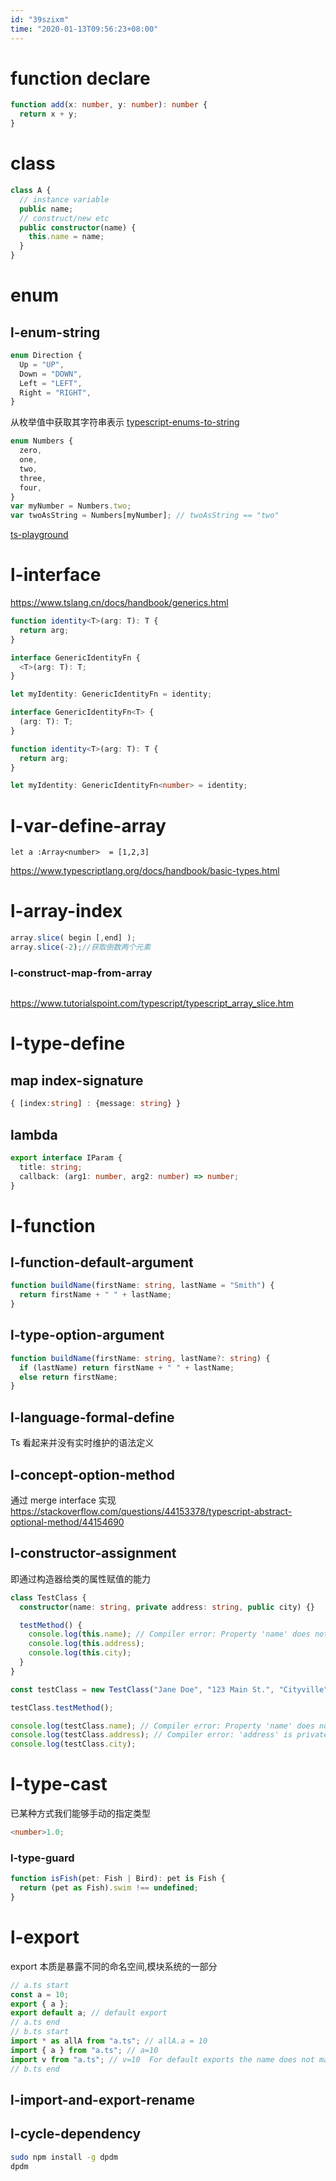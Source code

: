 ```yaml
---
id: "39szixm"
time: "2020-01-13T09:56:23+08:00"
---
```


# function declare

```ts
function add(x: number, y: number): number {
  return x + y;
}
```

# class

```ts
class A {
  // instance variable
  public name;
  // construct/new etc
  public constructor(name) {
    this.name = name;
  }
}
```

# enum
## l-enum-string
```ts
enum Direction {
  Up = "UP",
  Down = "DOWN",
  Left = "LEFT",
  Right = "RIGHT",
}
```
从枚举值中获取其字符串表示
[typescript-enums-to-string](http://geekswithblogs.net/PhubarBaz/archive/2013/11/25/typescript-enums-to-string.aspx)

```ts
enum Numbers {
  zero,
  one,
  two,
  three,
  four,
}
var myNumber = Numbers.two;
var twoAsString = Numbers[myNumber]; // twoAsString == "two"
```

[ts-playground](https://www.typescriptlang.org/play?#code/KYOwrgtgBAcpBGwBOBnKBvKAvZB7ANFLiMIQC4DuBUZAFksKVAGa5hJQC+AUAG4CGHCAE84ERBwC8sBMhQA6SrgDcfQTSoBBFAGUySAJYgA5lGliJKANoiLyALrKoAemcbc2vYZNnpAIiU-bgBjYhRcABtgeQjcYwAKJU99I2MASiA)

# l-interface

https://www.tslang.cn/docs/handbook/generics.html

```ts
function identity<T>(arg: T): T {
  return arg;
}

interface GenericIdentityFn {
  <T>(arg: T): T;
}

let myIdentity: GenericIdentityFn = identity;

interface GenericIdentityFn<T> {
  (arg: T): T;
}

function identity<T>(arg: T): T {
  return arg;
}

let myIdentity: GenericIdentityFn<number> = identity;
```

# l-var-define-array

```
let a :Array<number>  = [1,2,3]
```

https://www.typescriptlang.org/docs/handbook/basic-types.html

# l-array-index

```ts
array.slice( begin [,end] );
array.slice(-2);//获取倒数两个元素
```

### l-construct-map-from-array
```ts

```

https://www.tutorialspoint.com/typescript/typescript_array_slice.htm

# l-type-define

## map index-signature

```ts
{ [index:string] : {message: string} }
```

## lambda

```ts
export interface IParam {
  title: string;
  callback: (arg1: number, arg2: number) => number;
}
```

# l-function

## l-function-default-argument

```ts
function buildName(firstName: string, lastName = "Smith") {
  return firstName + " " + lastName;
}
```

## l-type-option-argument

```ts
function buildName(firstName: string, lastName?: string) {
  if (lastName) return firstName + " " + lastName;
  else return firstName;
}
```

## l-language-formal-define

Ts 看起来并没有实时维护的语法定义

## l-concept-option-method

通过 merge interface 实现
https://stackoverflow.com/questions/44153378/typescript-abstract-optional-method/44154690

## l-constructor-assignment

即通过构造器给类的属性赋值的能力

```ts
class TestClass {
  constructor(name: string, private address: string, public city) {}

  testMethod() {
    console.log(this.name); // Compiler error: Property 'name' does not exist on type 'TestClass'.
    console.log(this.address);
    console.log(this.city);
  }
}

const testClass = new TestClass("Jane Doe", "123 Main St.", "Cityville");

testClass.testMethod();

console.log(testClass.name); // Compiler error: Property 'name' does not exist on type 'TestClass'.
console.log(testClass.address); // Compiler error: 'address' is private and only accessible within class 'TestClass'.
console.log(testClass.city);
```

# l-type-cast

已某种方式我们能够手动的指定类型

```ts
<number>1.0;
```

### l-type-guard

```ts
function isFish(pet: Fish | Bird): pet is Fish {
  return (pet as Fish).swim !== undefined;
}
```

# l-export

export 本质是暴露不同的命名空间,模块系统的一部分

```ts
// a.ts start
const a = 10;
export { a };
export default a; // default export
// a.ts end
// b.ts start
import * as allA from "a.ts"; // allA.a = 10
import { a } from "a.ts"; // a=10
import v from "a.ts"; // v=10  For default exports the name does not matter. When importing the client code can specify whatever name they want for the import
// b.ts end
```

## l-import-and-export-rename


## l-cycle-dependency
```bash
sudo npm install -g dpdm
dpdm
```